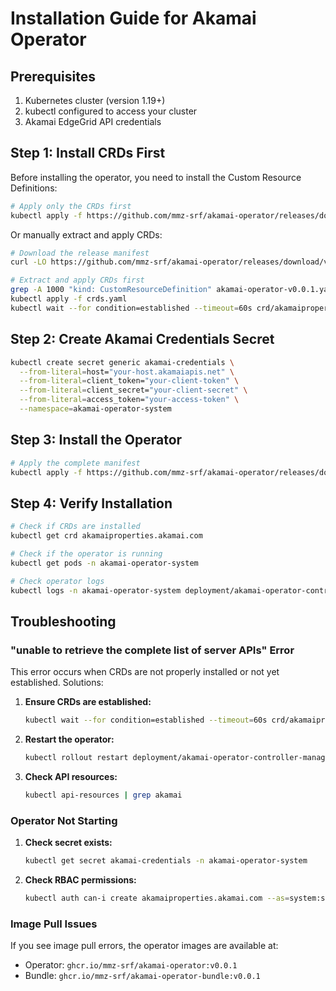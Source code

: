 # Installation Guide for Akamai Operator

## Prerequisites

1. Kubernetes cluster (version 1.19+)
2. kubectl configured to access your cluster
3. Akamai EdgeGrid API credentials

## Step 1: Install CRDs First

Before installing the operator, you need to install the Custom Resource Definitions:

```bash
# Apply only the CRDs first
kubectl apply -f https://github.com/mmz-srf/akamai-operator/releases/download/v0.0.1/akamai-operator-v0.0.1.yaml --dry-run=client -o yaml | kubectl apply -f - --validate=false --wait=true
```

Or manually extract and apply CRDs:

```bash
# Download the release manifest
curl -LO https://github.com/mmz-srf/akamai-operator/releases/download/v0.0.1/akamai-operator-v0.0.1.yaml

# Extract and apply CRDs first
grep -A 1000 "kind: CustomResourceDefinition" akamai-operator-v0.0.1.yaml | grep -B 1000 "^---$" | head -n -1 > crds.yaml
kubectl apply -f crds.yaml
kubectl wait --for condition=established --timeout=60s crd/akamaiproperties.akamai.com
```

## Step 2: Create Akamai Credentials Secret

```bash
kubectl create secret generic akamai-credentials \
  --from-literal=host="your-host.akamaiapis.net" \
  --from-literal=client_token="your-client-token" \
  --from-literal=client_secret="your-client-secret" \
  --from-literal=access_token="your-access-token" \
  --namespace=akamai-operator-system
```

## Step 3: Install the Operator

```bash
# Apply the complete manifest
kubectl apply -f https://github.com/mmz-srf/akamai-operator/releases/download/v0.0.1/akamai-operator-v0.0.1.yaml
```

## Step 4: Verify Installation

```bash
# Check if CRDs are installed
kubectl get crd akamaiproperties.akamai.com

# Check if the operator is running
kubectl get pods -n akamai-operator-system

# Check operator logs
kubectl logs -n akamai-operator-system deployment/akamai-operator-controller-manager -c manager
```

## Troubleshooting

### "unable to retrieve the complete list of server APIs" Error

This error occurs when CRDs are not properly installed or not yet established. Solutions:

1. **Ensure CRDs are established:**
   ```bash
   kubectl wait --for condition=established --timeout=60s crd/akamaiproperties.akamai.com
   ```

2. **Restart the operator:**
   ```bash
   kubectl rollout restart deployment/akamai-operator-controller-manager -n akamai-operator-system
   ```

3. **Check API resources:**
   ```bash
   kubectl api-resources | grep akamai
   ```

### Operator Not Starting

1. **Check secret exists:**
   ```bash
   kubectl get secret akamai-credentials -n akamai-operator-system
   ```

2. **Check RBAC permissions:**
   ```bash
   kubectl auth can-i create akamaiproperties.akamai.com --as=system:serviceaccount:akamai-operator-system:akamai-operator-controller-manager
   ```

### Image Pull Issues

If you see image pull errors, the operator images are available at:
- Operator: `ghcr.io/mmz-srf/akamai-operator:v0.0.1`
- Bundle: `ghcr.io/mmz-srf/akamai-operator-bundle:v0.0.1`